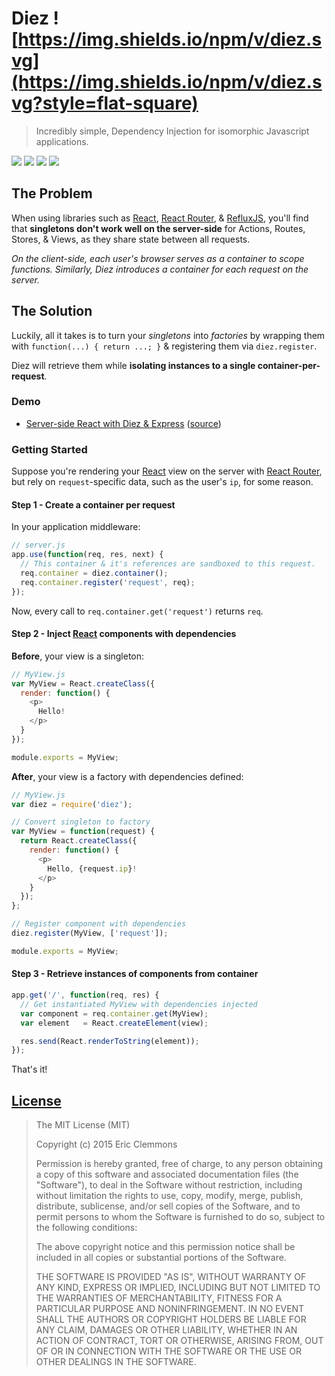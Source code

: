 # Diez ![https://img.shields.io/npm/v/diez.svg](https://img.shields.io/npm/v/diez.svg?style=flat-square)

> Incredibly simple, Dependency Injection for isomorphic Javascript applications.

[![](https://img.shields.io/github/issues-raw/ericclemmons/diez.svg?style=flat-square)](https://github.com/ericclemmons/diez/issues)
[![](https://img.shields.io/travis/ericclemmons/diez/master.svg?style=flat-square)](https://travis-ci.org/ericclemmons/diez)
[![](https://img.shields.io/david/ericclemmons/diez.svg?style=flat-square)](https://david-dm.org/ericclemmons/diez#info=dependencies)
[![](https://img.shields.io/david/dev/ericclemmons/diez.svg?style=flat-square)](https://david-dm.org/ericclemmons/diez#info=devDependencies)


## The Problem

When using libraries such as [React][1], [React Router][2], & [RefluxJS][3],
you'll find that **singletons don't work well on the server-side**
for Actions, Routes, Stores, & Views, as they share state between all requests.

_On the client-side, each user's browser serves as a container to scope
functions.  Similarly, Diez introduces a container for each request on the server._


## The Solution

Luckily, all it takes is to turn your _singletons_ into _factories_ by wrapping
them with `function(...) { return ...; }` & registering them via `diez.register`.

Diez will retrieve them while **isolating instances to a single container-per-request**.


### Demo

- [Server-side React with Diez & Express][4] ([source][5])


### Getting Started

Suppose you're rendering your [React][1] view on the server with [React Router][2],
but rely on `request`-specific data, such as the user's `ip`, for some reason.


#### Step 1 - Create a container per request

In your application middleware:

```javascript
// server.js
app.use(function(req, res, next) {
  // This container & it's references are sandboxed to this request.
  req.container = diez.container();
  req.container.register('request', req);
});
```

Now, every call to `req.container.get('request')` returns `req`.


#### Step 2 - Inject [React][1] components with dependencies

**Before**, your view is a singleton:

```javascript
// MyView.js
var MyView = React.createClass({
  render: function() {
    <p>
      Hello!
    </p>
  }
});

module.exports = MyView;
```

**After**, your view is a factory with dependencies defined:

```javascript
// MyView.js
var diez = require('diez');

// Convert singleton to factory
var MyView = function(request) {
  return React.createClass({
    render: function() {
      <p>
        Hello, {request.ip}!
      </p>
    }
  });
};

// Register component with dependencies
diez.register(MyView, ['request']);

module.exports = MyView;
```


#### Step 3 - Retrieve instances of components from container

```javascript
app.get('/', function(req, res) {
  // Get instantiated MyView with dependencies injected
  var component = req.container.get(MyView);
  var element   = React.createElement(view);

  res.send(React.renderToString(element));
});
```

That's it!

## [License][6]

> The MIT License (MIT)
>
> Copyright (c) 2015 Eric Clemmons
>
> Permission is hereby granted, free of charge, to any person obtaining a copy
> of this software and associated documentation files (the "Software"), to deal
> in the Software without restriction, including without limitation the rights
> to use, copy, modify, merge, publish, distribute, sublicense, and/or sell
> copies of the Software, and to permit persons to whom the Software is
> furnished to do so, subject to the following conditions:
>
> The above copyright notice and this permission notice shall be included in all
> copies or substantial portions of the Software.
>
> THE SOFTWARE IS PROVIDED "AS IS", WITHOUT WARRANTY OF ANY KIND, EXPRESS OR
> IMPLIED, INCLUDING BUT NOT LIMITED TO THE WARRANTIES OF MERCHANTABILITY,
> FITNESS FOR A PARTICULAR PURPOSE AND NONINFRINGEMENT. IN NO EVENT SHALL THE
> AUTHORS OR COPYRIGHT HOLDERS BE LIABLE FOR ANY CLAIM, DAMAGES OR OTHER
> LIABILITY, WHETHER IN AN ACTION OF CONTRACT, TORT OR OTHERWISE, ARISING FROM,
> OUT OF OR IN CONNECTION WITH THE SOFTWARE OR THE USE OR OTHER DEALINGS IN THE
> SOFTWARE.


[1]: http://facebook.github.io/react/
[2]: https://github.com/rackt/react-router
[3]: https://github.com/spoike/refluxjs/
[4]: https://protected-castle-7387.herokuapp.com/
[5]: https://github.com/ericclemmons/diez/tree/master/examples/express
[6]: https://github.com/ericclemmons/diez/blob/master/LICENSE

